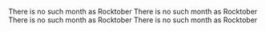 There is no such month as Rocktober
There is no such month as Rocktober
There is no such month as Rocktober
There is no such month as Rocktober
